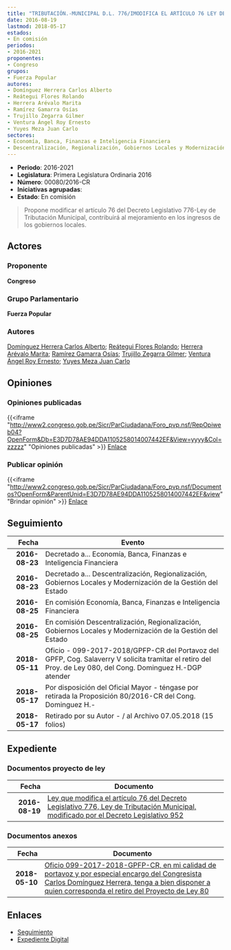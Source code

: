 ```yaml
---
title: "TRIBUTACIÓN.-MUNICIPAL D.L. 776/IMODIFICA EL ARTÍCULO 76 LEY DE..."
date: 2016-08-19
lastmod: 2018-05-17
estados:
- En comisión
periodos:
- 2016-2021
proponentes:
- Congreso
grupos:
- Fuerza Popular
autores:
- Domínguez Herrera Carlos Alberto
- Reátegui Flores Rolando
- Herrera Arévalo Marita
- Ramírez Gamarra Osías
- Trujillo Zegarra Gilmer
- Ventura Ángel Roy Ernesto
- Yuyes Meza Juan Carlo
sectores:
- Economía, Banca, Finanzas e Inteligencia Financiera
- Descentralización, Regionalización, Gobiernos Locales y Modernización de la Gestión del Estado
---
```

- **Periodo**: 2016-2021
- **Legislatura**: Primera Legislatura Ordinaria 2016
- **Número**: 00080/2016-CR
- **Iniciativas agrupadas**: 
- **Estado**: En comisión

> Propone modificar el artículo 76 del Decreto Legislativo 776-Ley de Tributación Municipal, contribuirá al mejoramiento en los ingresos de los gobiernos locales.


## Actores

### Proponente

**Congreso**

### Grupo Parlamentario

**Fuerza Popular**

### Autores

[Domínguez Herrera Carlos Alberto](mailto:mailto:cdominguez@congreso.gob.pe); [Reátegui Flores Rolando](mailto:mailto:rreategui@congreso.gob.pe); [Herrera Arévalo Marita](mailto:mailto:mherrera@congreso.gob.pe); [Ramírez Gamarra Osías](mailto:mailto:oramirez@congreso.gob.pe); [Trujillo Zegarra Gilmer](mailto:mailto:gtrujilloz@congreso.gob.pe); [Ventura Ángel Roy Ernesto](mailto:mailto:rventura@congreso.gob.pe); [Yuyes Meza Juan Carlo](mailto:mailto:jyuyes@congreso.gob.pe)

## Opiniones

### Opiniones publicadas

{{<iframe "http://www2.congreso.gob.pe/Sicr/ParCiudadana/Foro_pvp.nsf/RepOpiweb04?OpenForm&Db=E3D7D78AE94DDA1105258014007442EF&View=yyyy&Col=zzzzz" "Opiniones publicadas" >}}
[Enlace](http://www2.congreso.gob.pe/Sicr/ParCiudadana/Foro_pvp.nsf/RepOpiweb04?OpenForm&Db=E3D7D78AE94DDA1105258014007442EF&View=yyyy&Col=zzzzz)

### Publicar opinión

{{<iframe "http://www2.congreso.gob.pe/Sicr/ParCiudadana/Foro_pvp.nsf/Documentos?OpenForm&ParentUnid=E3D7D78AE94DDA1105258014007442EF&view" "Brindar opinión" >}}
[Enlace](http://www2.congreso.gob.pe/Sicr/ParCiudadana/Foro_pvp.nsf/Documentos?OpenForm&ParentUnid=E3D7D78AE94DDA1105258014007442EF&view)


## Seguimiento

| Fecha | Evento |
|------:|--------|
| **2016-08-23** | Decretado a... Economía, Banca, Finanzas e Inteligencia Financiera |
| **2016-08-23** | Decretado a... Descentralización, Regionalización, Gobiernos Locales y Modernización de la Gestión del Estado |
| **2016-08-25** | En comisión Economía, Banca, Finanzas e Inteligencia Financiera |
| **2016-08-25** | En comisión Descentralización, Regionalización, Gobiernos Locales y Modernización de la Gestión del Estado |
| **2018-05-11** | Oficio - 099-2017-2018/GPFP-CR del Portavoz del GPFP, Cog. Salaverry V solicita tramitar el retiro del Proy. de Ley 080, del Cong. Dominguez H.-DGP atender |
| **2018-05-17** | Por disposición del Oficial Mayor - téngase por retirada la Proposición 80/2016-CR del Cong. Dominguez H.- |
| **2018-05-17** | Retirado por su Autor - / al Archivo 07.05.2018 (15 folios) |

## Expediente

### Documentos proyecto de ley

| Fecha | Documento |
|------:|-----------|
| **2016-08-19** | [Ley que modifica el artículo 76 del Decreto Legislativo 776, Ley de Tributación Municipal, modificado por el Decreto Legislativo 952](http://www.leyes.congreso.gob.pe/Documentos/2016_2021/Proyectos_de_Ley_y_de_Resoluciones_Legislativas/PL00080_20160819.pdf) |

### Documentos anexos

| Fecha | Documento |
|------:|-----------|
| **2018-05-10** | [Oficio 099-2017-2018-GPFP-CR, en mi calidad de portavoz y por especial encargo del Congresista Carlos Domínguez Herrera, tenga a bien disponer a quien corresponda el retiro del Proyecto de Ley 80](http://www.leyes.congreso.gob.pe/Documentos/2016_2021/Retiro_de_Proyecto/OFICIO-099-2017-2018-GPFP-CR.pdf) |

## Enlaces

- [Seguimiento](http://www2.congreso.gob.pe/Sicr/TraDocEstProc/CLProLey2016.nsf/f7fff46988ca05b1052578e100829cc7/4d640d8e958c7abe0525801400795688?OpenDocument)
- [Expediente Digital](http://www2.congreso.gob.pe/Sicr/TraDocEstProc/CLProLey2016.nsf/f7fff46988ca05b1052578e100829cc7/4d640d8e958c7abe0525801400795688?OpenDocument&Click=05257FB7005EB655.eb71d0cf91d8294e05256cdf006b5706/$Body/0.1C6C)

